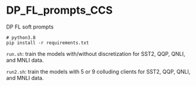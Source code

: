 # DP_FL_prompts_CCS
DP FL soft prompts

```
# python3.8 
pip install -r requirements.txt

```

`run.sh`: train the models with/without discretization for SST2, QQP, QNLI, and MNLI data. 

`run2.sh`: train the models with 5 or 9 colluding clients for SST2, QQP, QNLI, and MNLI data. 
